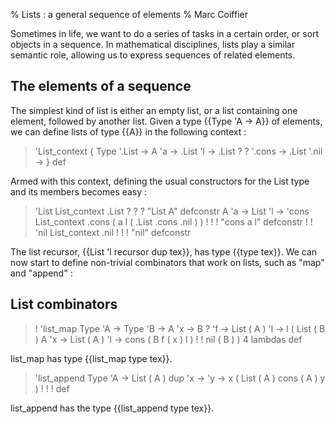 % Lists : a general sequence of elements
% Marc Coiffier

Sometimes in life, we want to do a series of tasks in a certain order,
or sort objects in a sequence. In mathematical disciplines, lists play
a similar semantic role, allowing us to express sequences of related
elements.

The elements of a sequence
--------------------------

The simplest kind of list is either an empty list, or a list
containing one element, followed by another list. Given a type {{Type
'A -> A}} of elements, we can define lists of type {{A}} in
the following context :

> 'List_context {
>   Type '.List ->
>   A 'a -> .List 'l -> .List ? ? '.cons ->
>   .List '.nil -> } def

Armed with this context, defining the usual constructors for the List
type and its members becomes easy : 

> 'List List_context .List ? ? ? "List A" defconstr
> A 'a -> List 'l -> 'cons List_context
>     .cons ( a l ( .List .cons .nil ) ) ! ! ! "cons a l" defconstr ! !
> 'nil List_context .nil ! ! ! "nil" defconstr

The list recursor, {{List 'l recursor dup tex}}, has type {{type
tex}}. We can now start to define non-trivial combinators that work on
lists, such as "map" and "append" :

List combinators
----------------

> !
> 'list_map Type 'A -> Type 'B -> A 'x -> B ? 'f -> List ( A ) 'l ->
>    l (
>      List ( B ) 
>      A 'x -> List ( A ) 'l -> cons ( B f ( x ) l ) ! !
>      nil ( B )
>    ) 4 lambdas def

list_map has type {{list_map type tex}}.

> 'list_append Type 'A -> List ( A ) dup 'x -> 'y -> x (
>    List ( A )
>    cons ( A )
>    y ) ! ! ! def

list_append has the type {{list_append type tex}}.
